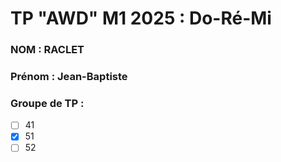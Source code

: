 # TP "AWD" M1 2025 : Do-Ré-Mi

### NOM : RACLET
### Prénom : Jean-Baptiste
### Groupe de TP :
- [ ] 41
- [x] 51
- [ ] 52
